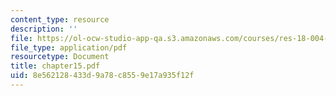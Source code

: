 ```yaml
---
content_type: resource
description: ''
file: https://ol-ocw-studio-app-qa.s3.amazonaws.com/courses/res-18-004-the-torch-or-the-firehose-a-guide-to-section-teaching-spring-2009/8e562128433d9a78c8559e17a935f12f_chapter15.pdf
file_type: application/pdf
resourcetype: Document
title: chapter15.pdf
uid: 8e562128-433d-9a78-c855-9e17a935f12f
---
```

